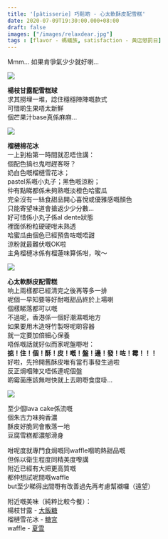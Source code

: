 ```yaml
---
title: '[pâtisserie] 巧鬆啲 - 心太軟酥皮配雪糕'
date: 2020-07-09T19:30:00.000+08:00
draft: false
images: ["/images/relaxdear.jpg"]
tags : [flavor - 螞蟻族, satisfaction - 黃店懲罰日]
---
```


Mmm... 如果肯爭氣少少就好喇...  

![](/images/relaxdear1.jpg)

**楊枝甘露配雪糕球**  
求其撈埋一堆，諗住穩穩陣陣嘅款式  
可惜啲生果唔太新鮮  
個芒果汁base真係麻麻...

![](/images/relaxdear2.jpg)

**榴槤棉花冰**  
一上到枱第一時間就忍唔住講：  
個配色搞乜鬼咁趕客呀？  
奶白色嘅榴槤雪花冰；  
pastel系嘅小丸子；黑色嘅涼粉；  
仲有點睇都係未夠熟嘅淡橙色哈蜜瓜  
完全沒有一絲食甜品開心喜悅或優雅感嘅顏色  
只能寄望味道會搶返少少分數...  
好可惜係小丸子係al dente狀態  
裡面係粉粒硬硬咁未熟透  
哈蜜瓜由個色已經預告咗嘅唔甜  
涼粉就最難伏嘅OK啦  
主角榴槤冰係有榴蓮味算係咁，唉～  

![](/images/relaxdear.jpg)

**心太軟酥皮配雪糕**  
响上兩樣都已經清完之後再等多一排  
呢個一早知要等好耐嘅甜品終於上場喇  
個樣睇落都可以嘅  
不過呢，香港係一個好潮濕嘅地方  
如果要用木造呀竹製呀呢啲容器  
就一定要加倍細心保養  
唔係嘅話就好似而家呢盤嘢咁：  
**掂！住！個！酥！皮！嘅！盤！邊！發！咗！霉！！！**  
好啦，先拎開舊酥皮唯有當冇事發生過啦  
反正焗嗰陣又唔係連呢個盤  
啲霉菌應該無咁快就上去啲嘢食度啩...

![](/images/relaxdear3.jpg)

至少個lava cake係流嘅  
個朱古力味夠香濃  
酥皮好脆同會散落一地  
豆腐雪糕都濃郁滑身  



咁呢度就專門食焗嘅同waffle嗰啲熱甜品嘅  
但係以衛生程度同精美度嚟講  
附近已經有大把更高質嘅  
都仲想試呢間嘅waffle  
but至少睇得出間嘢有改善過先再考慮幫襯囉（遠望）  





附近嘅美味（純粹比較今餐）：  
楊枝甘露 - [大飯糖](https://hidie.net/sweetcanteen/)   
榴槤雪花冰 - [糖宮](https://hidie.net/dessertpalace/)  
waffle - [夏雪](https://hidie.net/summerice/)
